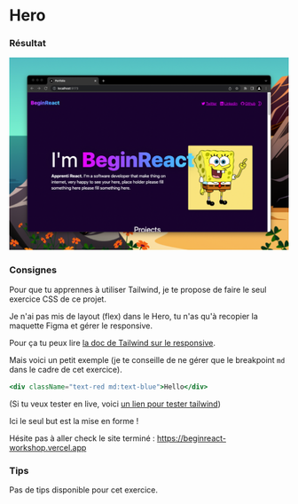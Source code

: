 # Hero

### Résultat

![hero](./images/dark-mode.png)

### Consignes

Pour que tu apprennes à utiliser Tailwind, je te propose de faire
le seul exercice CSS de ce projet.

Je n'ai pas mis de layout (flex) dans le Hero, tu n'as qu'à recopier
la maquette Figma et gérer le responsive.

Pour ça tu peux lire [la doc de Tailwind sur le responsive](https://tailwindcss.com/docs/responsive-design).

Mais voici un petit exemple (je te conseille de ne gérer que le breakpoint `md`
dans le cadre de cet exercice).

```jsx
<div className="text-red md:text-blue">Hello</div>
```

(Si tu veux tester en live, voici [un lien pour tester tailwind](https://play.tailwindcss.com/LJrFJLhbhl))

Ici le seul but est la mise en forme !

Hésite pas à aller check le site terminé : https://beginreact-workshop.vercel.app

### Tips

Pas de tips disponible pour cet exercice.
